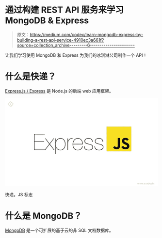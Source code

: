 # 通过构建 REST API 服务来学习 MongoDB & Express

> 原文：<https://medium.com/codex/learn-mongodb-express-by-building-a-rest-api-service-4910ec3a661f?source=collection_archive---------6----------------------->

让我们学习使用 MongoDB 和 Express 为我们的冰淇淋公司制作一个 API！

# 什么是快递？

[Express.js / Express](https://expressjs.com/) 是 Node.js 的后端 web 应用框架。

![](img/a4e1eb8e7185f6dbad91b8495711541a.png)

快递。JS 标志

# 什么是 MongoDB？

[MongoDB](https://www.mongodb.com/what-is-mongodb) 是一个可扩展的基于云的非 SQL 文档数据库。